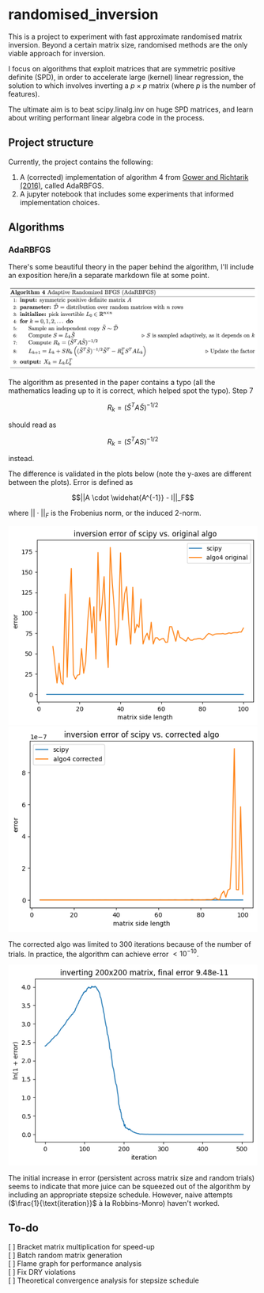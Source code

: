 # randomised_inversion

This is a project to experiment with fast approximate randomised matrix inversion. Beyond a certain matrix size, randomised methods are the only viable approach for inversion. 

I focus on algorithms that exploit matrices that are symmetric positive definite (SPD), in order to accelerate large (kernel) linear regression, the solution to which involves inverting a $p \times p$ matrix (where $p$ is the number of features).

The ultimate aim is to beat scipy.linalg.inv on huge SPD matrices, and learn about writing performant linear algebra code in the process. 

## Project structure

Currently, the project contains the following:
1. A (corrected) implementation of algorithm 4 from [Gower and Richtarik (2016)](https://doi.org/10.1137/16M1062053), called AdaRBFGS. 
2. A jupyter notebook that includes some experiments that informed implementation choices. 

## Algorithms

### AdaRBFGS

There's some beautiful theory in the paper behind the algorithm, I'll include an exposition here/in a separate markdown file at some point.

![Algorithm 4 from Gower and Richtarik (2016)](./images/algo4_screenshot.png)

The algorithm as presented in the paper contains a typo (all the mathematics leading up to it is correct, which helped spot the typo). Step 7 
```math
R_k = (\tilde{S}^T A \tilde{S})^{-1/2}
```
should read as 
```math
R_k = (S^T A S)^{-1/2}
```
instead. 

The difference is validated in the plots below (note the y-axes are different between the plots). Error is defined as 
```math
||A \cdot \widehat{A^{-1}} - I||_F
```
where $||\cdot||_F$ is the Frobenius norm, or the induced 2-norm.

![original algo](./images/original_algo.png)
![corrected algo](./images/corrected_algo.png)

The corrected algo was limited to 300 iterations because of the number of trials. In practice, the algorithm can achieve error $< 10^{-10}$. 

![convergence plot](./images/convergence_plot.png)

The initial increase in error (persistent across matrix size and random trials) seems to indicate that more juice can be squeezed out of the algorithm by including an appropriate stepsize schedule. However, naive attempts ($\frac{1}{\text{iteration}}$ à la Robbins-Monro) haven't worked. 

## To-do

[ ] Bracket matrix multiplication for speed-up \
[ ] Batch random matrix generation \
[ ] Flame graph for performance analysis \
[ ] Fix DRY violations \
[ ] Theoretical convergence analysis for stepsize schedule